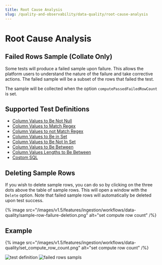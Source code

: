 ```yaml
---
title: Root Cause Analysis
slug: /quality-and-observability/data-quality/root-cause-analysis
---
```


# Root Cause Analysis

## Failed Rows Sample (Collate Only)

Some tests will produce a failed sample upon failure. This allows the platform users to understand the nature of the failure and take corrective actions. The failed sample will be a subset of the rows that failed the test.

The sample will be collected when the option `computePassedFailedRowCount` is set.

## Supported Test Definitions
- [Column Values to Be Not Null](/how-to-guides/data-quality-profiler/tests-yaml#column-values-to-be-not-null)
- [Column Values to Match Regex](/how-to-guides/data-quality-profiler/tests-yaml#column-values-to-match-regex)
- [Column Values to not Match Regex](/how-to-guides/data-quality-profiler/tests-yaml#column-values-to-not-match-regex)
- [Column Values to Be in Set](/how-to-guides/data-quality-profiler/tests-yaml#column-values-to-be-in-set)
- [Column Values to Be Not In Set](/how-to-guides/data-quality-profiler/tests-yaml#column-values-to-be-not-in-set)
- [Column Values to Be Between](/how-to-guides/data-quality-profiler/tests-yaml#column-values-to-be-between)
- [Column Values Lengths to Be Between](/how-to-guides/data-quality-profiler/tests-yaml#column-values-lengths-to-be-between)
- [Costom SQL](/how-to-guides/data-quality-profiler/tests-yaml##table-custom-sql-test)

## Deleting Sample Rows
If you wish to delete sample rows, you can do so by clicking on the three dots above the table of sample rows. This will open a window with the `Delete` option. Note that failed sample rows will automatically be deleted upon test success.

{% image 
src="/images/v1.5/features/ingestion/workflows/data-quality/sample-row-failure-deletion.png"
alt="set compute row count"
/%}

## Example

{% image 
src="/images/v1.5/features/ingestion/workflows/data-quality/set_compute_row_count.png"
alt="set compute row count"
/%}

![test definition](/images/v1.5/features/ingestion/workflows/data-quality/failed_rows_sample_1.png)
![failed rows sampls](/images/v1.5/features/ingestion/workflows/data-quality/failed_rows_sample_2.png)
